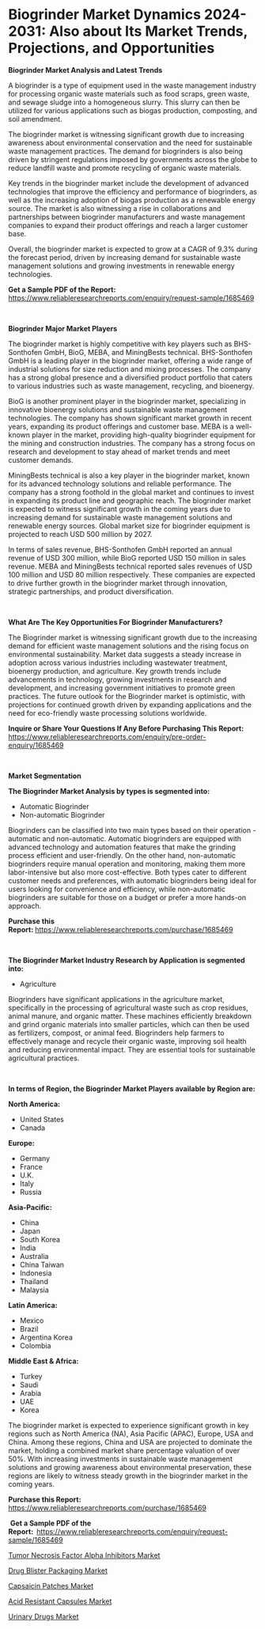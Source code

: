<p><h1>Biogrinder Market Dynamics 2024-2031: Also about Its Market Trends, Projections, and Opportunities</h1></p><p><strong>Biogrinder Market Analysis and Latest Trends</strong></p>
<p><p>A biogrinder is a type of equipment used in the waste management industry for processing organic waste materials such as food scraps, green waste, and sewage sludge into a homogeneous slurry. This slurry can then be utilized for various applications such as biogas production, composting, and soil amendment.</p><p>The biogrinder market is witnessing significant growth due to increasing awareness about environmental conservation and the need for sustainable waste management practices. The demand for biogrinders is also being driven by stringent regulations imposed by governments across the globe to reduce landfill waste and promote recycling of organic waste materials.</p><p>Key trends in the biogrinder market include the development of advanced technologies that improve the efficiency and performance of biogrinders, as well as the increasing adoption of biogas production as a renewable energy source. The market is also witnessing a rise in collaborations and partnerships between biogrinder manufacturers and waste management companies to expand their product offerings and reach a larger customer base.</p><p>Overall, the biogrinder market is expected to grow at a CAGR of 9.3% during the forecast period, driven by increasing demand for sustainable waste management solutions and growing investments in renewable energy technologies.</p></p>
<p><strong>Get a Sample PDF of the Report:&nbsp;</strong> <a href="https://www.reliableresearchreports.com/enquiry/request-sample/1685469">https://www.reliableresearchreports.com/enquiry/request-sample/1685469</a></p>
<p>&nbsp;</p>
<p><strong>Biogrinder Major Market Players</strong></p>
<p><p>The biogrinder market is highly competitive with key players such as BHS-Sonthofen GmbH, BioG, MEBA, and MiningBests technical. BHS-Sonthofen GmbH is a leading player in the biogrinder market, offering a wide range of industrial solutions for size reduction and mixing processes. The company has a strong global presence and a diversified product portfolio that caters to various industries such as waste management, recycling, and bioenergy.</p><p>BioG is another prominent player in the biogrinder market, specializing in innovative bioenergy solutions and sustainable waste management technologies. The company has shown significant market growth in recent years, expanding its product offerings and customer base. MEBA is a well-known player in the market, providing high-quality biogrinder equipment for the mining and construction industries. The company has a strong focus on research and development to stay ahead of market trends and meet customer demands.</p><p>MiningBests technical is also a key player in the biogrinder market, known for its advanced technology solutions and reliable performance. The company has a strong foothold in the global market and continues to invest in expanding its product line and geographic reach. The biogrinder market is expected to witness significant growth in the coming years due to increasing demand for sustainable waste management solutions and renewable energy sources. Global market size for biogrinder equipment is projected to reach USD 500 million by 2027.</p><p>In terms of sales revenue, BHS-Sonthofen GmbH reported an annual revenue of USD 300 million, while BioG reported USD 150 million in sales revenue. MEBA and MiningBests technical reported sales revenues of USD 100 million and USD 80 million respectively. These companies are expected to drive further growth in the biogrinder market through innovation, strategic partnerships, and product diversification.</p></p>
<p>&nbsp;</p>
<p><strong>What Are The Key Opportunities For Biogrinder Manufacturers?</strong></p>
<p><p>The Biogrinder market is witnessing significant growth due to the increasing demand for efficient waste management solutions and the rising focus on environmental sustainability. Market data suggests a steady increase in adoption across various industries including wastewater treatment, bioenergy production, and agriculture. Key growth trends include advancements in technology, growing investments in research and development, and increasing government initiatives to promote green practices. The future outlook for the Biogrinder market is optimistic, with projections for continued growth driven by expanding applications and the need for eco-friendly waste processing solutions worldwide.</p></p>
<p><strong>Inquire or Share Your Questions If Any Before Purchasing This Report:</strong> <a href="https://www.reliableresearchreports.com/enquiry/pre-order-enquiry/1685469">https://www.reliableresearchreports.com/enquiry/pre-order-enquiry/1685469</a></p>
<p>&nbsp;</p>
<p><strong>Market Segmentation</strong></p>
<p><strong>The Biogrinder Market Analysis by types is segmented into:</strong></p>
<p><ul><li>Automatic Biogrinder</li><li>Non-automatic Biogrinder</li></ul></p>
<p><p>Biogrinders can be classified into two main types based on their operation - automatic and non-automatic. Automatic biogrinders are equipped with advanced technology and automation features that make the grinding process efficient and user-friendly. On the other hand, non-automatic biogrinders require manual operation and monitoring, making them more labor-intensive but also more cost-effective. Both types cater to different customer needs and preferences, with automatic biogrinders being ideal for users looking for convenience and efficiency, while non-automatic biogrinders are suitable for those on a budget or prefer a more hands-on approach.</p></p>
<p><strong>Purchase this Report:&nbsp;</strong><a href="https://www.reliableresearchreports.com/purchase/1685469">https://www.reliableresearchreports.com/purchase/1685469</a></p>
<p>&nbsp;</p>
<p><strong>The Biogrinder Market Industry Research by Application is segmented into:</strong></p>
<p><ul><li>Agriculture</li></ul></p>
<p><p>Biogrinders have significant applications in the agriculture market, specifically in the processing of agricultural waste such as crop residues, animal manure, and organic matter. These machines efficiently breakdown and grind organic materials into smaller particles, which can then be used as fertilizers, compost, or animal feed. Biogrinders help farmers to effectively manage and recycle their organic waste, improving soil health and reducing environmental impact. They are essential tools for sustainable agricultural practices.</p></p>
<p>&nbsp;</p>
<p><strong>In terms of Region, the Biogrinder Market Players available by Region are:</strong></p>
<p>
    <p> <strong> North America: </strong>
        <ul>
            <li>United States</li>
            <li>Canada</li>
        </ul>
        </p> 
    <p> <strong> Europe: </strong>
        <ul>
            <li>Germany</li>
            <li>France</li>
            <li>U.K.</li>
            <li>Italy</li>
            <li>Russia</li>
        </ul>
        </p> 
    <p> <strong> Asia-Pacific: </strong>
        <ul>
            <li>China</li>
            <li>Japan</li>
            <li>South Korea</li>
            <li>India</li>
            <li>Australia</li>
            <li>China Taiwan</li>
            <li>Indonesia</li>
            <li>Thailand</li>
            <li>Malaysia</li>
        </ul>
        </p> 
    <p> <strong> Latin America: </strong>
        <ul>
            <li>Mexico</li>
            <li>Brazil</li>
            <li>Argentina Korea</li>
            <li>Colombia</li>
        </ul>
        </p> 
    <p> <strong> Middle East & Africa: </strong>
        <ul>
            <li>Turkey</li>
            <li>Saudi</li>
            <li>Arabia</li>
            <li>UAE</li>
            <li>Korea</li>
        </ul>
    </p>
    </p>
<p><p>The biogrinder market is expected to experience significant growth in key regions such as North America (NA), Asia Pacific (APAC), Europe, USA and China. Among these regions, China and USA are projected to dominate the market, holding a combined market share percentage valuation of over 50%. With increasing investments in sustainable waste management solutions and growing awareness about environmental preservation, these regions are likely to witness steady growth in the biogrinder market in the coming years.</p></p>
<p><strong>Purchase this Report: </strong><a href="https://www.reliableresearchreports.com/purchase/1685469">https://www.reliableresearchreports.com/purchase/1685469</a></p>
<p>&nbsp;<strong>Get a Sample PDF of the Report:&nbsp;&nbsp;</strong><a href="https://www.reliableresearchreports.com/enquiry/request-sample/1685469">https://www.reliableresearchreports.com/enquiry/request-sample/1685469</a></p>
<p><strong></strong></p>
<p><p><a href="https://medium.com/@v8581137/tumor-necrosis-factor-alpha-inhibitors-market-size-reveals-the-best-marketing-channels-in-global-3fb381c5773f">Tumor Necrosis Factor Alpha Inhibitors Market</a></p><p><a href="https://medium.com/@isomgleason/drug-blister-packaging-market-share-evolution-and-market-growth-trends-2024-2031-b936aa3f9532">Drug Blister Packaging Market</a></p><p><a href="https://medium.com/@santosh.reportprime/capsaicin-patches-market-trends-forecast-and-competitive-analysis-to-2031-3d00c033d4cd">Capsaicin Patches Market</a></p><p><a href="https://medium.com/@v8581137/acid-resistant-capsules-market-size-and-market-trends-complete-industry-overview-2024-to-2031-42e6e8caf1dd">Acid Resistant Capsules Market</a></p><p><a href="https://medium.com/@santosh.reportprime/urinary-drugs-market-analysis-and-sze-forecasted-for-period-from-2024-to-2031-6a740dd2711b">Urinary Drugs Market</a></p></p>